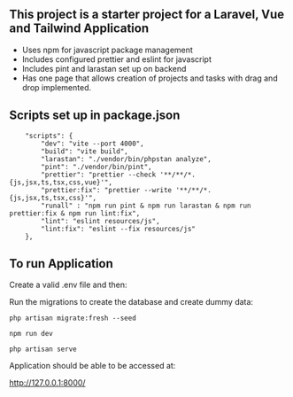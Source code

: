 

## This project is a starter project for a Laravel, Vue and Tailwind Application


- Uses npm for javascript package management
- Includes configured prettier and eslint for javascript
- Includes pint and larastan set up on backend
- Has one page that allows creation of projects and tasks with drag and drop implemented.


## Scripts set up in package.json
```
    "scripts": {
        "dev": "vite --port 4000",
        "build": "vite build",
        "larastan": "./vendor/bin/phpstan analyze",
        "pint": "./vendor/bin/pint",
        "prettier": "prettier --check '**/**/*.{js,jsx,ts,tsx,css,vue}'",
        "prettier:fix": "prettier --write '**/**/*.{js,jsx,ts,tsx,css}'",
        "runall" : "npm run pint & npm run larastan & npm run prettier:fix & npm run lint:fix",
        "lint": "eslint resources/js",
        "lint:fix": "eslint --fix resources/js"
    },
```

## To run Application

Create a valid .env file and then:

Run the migrations to create the database and create dummy data:
```
php artisan migrate:fresh --seed

npm run dev

php artisan serve
```

Application should be able to be accessed at:

http://127.0.0.1:8000/
